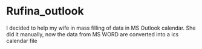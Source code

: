 # Rufina_outlook
I decided to help my wife in mass filling of data in MS Outlook calendar. She did it manually, now the data from MS WORD are converted into a ics calendar file
